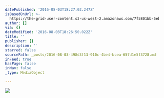 ```yaml
---
datePublished: '2016-08-03T18:27:02.247Z'
isBasedOnUrl: >-
  https://the-grid-user-content.s3-us-west-2.amazonaws.com/7f5801bb-5ebd-4c26-9f4f-7bf03f250df1.jpg
author: []
via: {}
dateModified: '2016-08-03T18:26:50.022Z'
title: ''
publisher: {}
description: ''
starred: false
sourcePath: _posts/2016-08-03-498d3f13-910c-4be4-bcea-657d1e5f3728.md
inFeed: true
hasPage: false
inNav: false
_type: MediaObject

---
```

![](https://the-grid-user-content.s3-us-west-2.amazonaws.com/7f5801bb-5ebd-4c26-9f4f-7bf03f250df1.jpg)